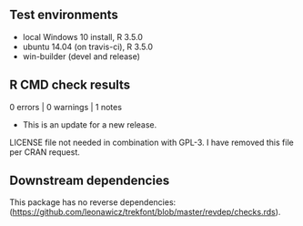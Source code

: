 ## Test environments
* local Windows 10 install, R 3.5.0
* ubuntu 14.04 (on travis-ci), R 3.5.0
* win-builder (devel and release)

## R CMD check results

0 errors | 0 warnings | 1 notes

* This is an update for a new release.

LICENSE file not needed in combination with GPL-3. I have removed this file per CRAN request.
    
## Downstream dependencies

This package has no reverse dependencies:
(https://github.com/leonawicz/trekfont/blob/master/revdep/checks.rds). 
